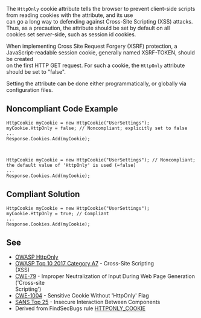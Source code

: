 
The `HttpOnly` cookie attribute tells the browser to prevent client-side scripts from reading cookies with the attribute, and its use<br>can go a long way to defending against Cross-Site Scripting (XSS) attacks. Thus, as a precaution, the attribute should be set by default on all<br>cookies set server-side, such as session id cookies.

When implementing Cross Site Request Forgery (XSRF) protection, a JavaScript-readable session cookie, generally named XSRF-TOKEN, should be created<br>on the first HTTP GET request. For such a cookie, the `HttpOnly` attribute should be set to "false".

Setting the attribute can be done either programmatically, or globally via configuration files.

## Noncompliant Code Example


    HttpCookie myCookie = new HttpCookie("UserSettings");
    myCookie.HttpOnly = false; // Noncompliant; explicitly set to false
    ...
    Response.Cookies.Add(myCookie);



    HttpCookie myCookie = new HttpCookie("UserSettings"); // Noncompliant; the default value of 'HttpOnly' is used (=false)
    ...
    Response.Cookies.Add(myCookie);


## Compliant Solution


    HttpCookie myCookie = new HttpCookie("UserSettings");
    myCookie.HttpOnly = true; // Compliant
    ...
    Response.Cookies.Add(myCookie);


## See

- [OWASP HttpOnly](https://www.owasp.org/index.php/HttpOnly)
- [OWASP Top 10 2017 Category A7](https://www.owasp.org/index.php/Top_10-2017_A7-Cross-Site_Scripting_%28XSS%29) - Cross-Site Scripting<br>  (XSS)
- [CWE-79](http://cwe.mitre.org/data/definitions/79.html) - Improper Neutralization of Input During Web Page Generation ('Cross-site<br>  Scripting')
- [CWE-1004](https://cwe.mitre.org/data/definitions/1004.html) - Sensitive Cookie Without 'HttpOnly' Flag
- [SANS Top 25](https://www.sans.org/top25-software-errors/#cat1) - Insecure Interaction Between Components
- Derived from FindSecBugs rule [HTTPONLY\_COOKIE](https://find-sec-bugs.github.io/bugs.htm#HTTPONLY_COOKIE)

